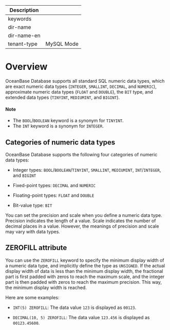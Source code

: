 | Description   |                 |
|---------------|-----------------|
| keywords      |                 |
| dir-name      |                 |
| dir-name-en   |                 |
| tenant-type   | MySQL Mode      |

# Overview

OceanBase Database supports all standard SQL numeric data types, which are exact numeric data types (`INTEGER`, `SMALLINT`, `DECIMAL`, and `NUMERIC`), approximate numeric data types (`FLOAT` and `DOUBLE`), the `BIT` type, and extended data types (`TINYINT`, `MEDIUMINT`, and `BIGINT`).

  <main id="notice" type='explain'>
    <h4>Note</h4>
    <ul>
    <li>The <code>BOOL</code>/<code>BOOLEAN</code> keyword is a synonym for <code>TINYINT</code>. </li>
    <li>The <code>INT</code> keyword is a synonym for <code>INTEGER</code>. </li>
    </ul>
  </main>

## Categories of numeric data types

OceanBase Database supports the following four categories of numeric data types:

* Integer types: `BOOL`/`BOOLEAN`/`TINYINT`, `SMALLINT`, `MEDIUMINT`, `INT`/`INTEGER`, and `BIGINT`

* Fixed-point types: `DECIMAL` and `NUMERIC`

* Floating-point types: `FLOAT` and `DOUBLE`

* Bit-value type: `BIT`

You can set the precision and scale when you define a numeric data type. Precision indicates the length of a value. Scale indicates the number of decimal places in a value. However, the meanings of precision and scale may vary with data types.

## ZEROFILL attribute

You can use the `ZEROFILL` keyword to specify the minimum display width of a numeric data type, and implicitly define the type as `UNSIGNED`. If the actual display width of data is less than the minimum display width, the fractional part is first padded with zeros to reach the maximum scale, and the integer part is then padded with zeros to reach the maximum precision. This way, the minimum display width is reached.

Here are some examples:

* `INT(5) ZEROFILL`: The data value `123` is displayed as `00123`.

* `DECIMAL(10, 5) ZEROFILL`: The data value `123.456` is displayed as `00123.45600`.

